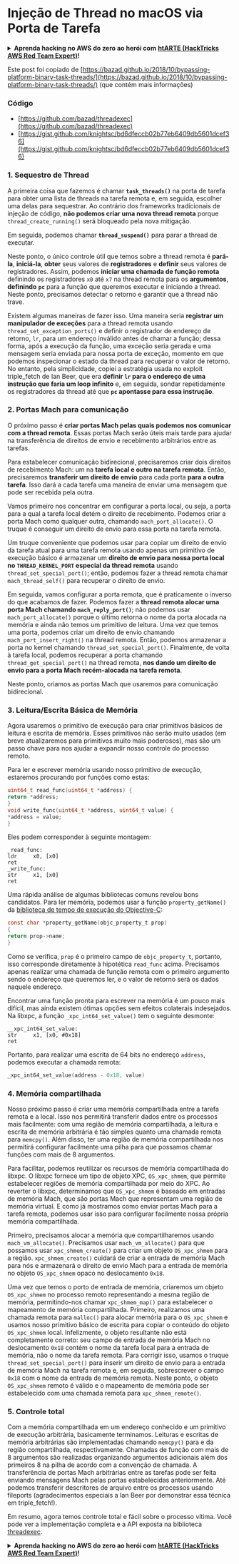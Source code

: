 # Injeção de Thread no macOS via Porta de Tarefa

<details>

<summary><strong>Aprenda hacking no AWS do zero ao herói com</strong> <a href="https://training.hacktricks.xyz/courses/arte"><strong>htARTE (HackTricks AWS Red Team Expert)</strong></a><strong>!</strong></summary>

Outras formas de apoiar o HackTricks:

* Se você quer ver sua **empresa anunciada no HackTricks** ou **baixar o HackTricks em PDF**, confira os [**PLANOS DE ASSINATURA**](https://github.com/sponsors/carlospolop)!
* Adquira o [**material oficial PEASS & HackTricks**](https://peass.creator-spring.com)
* Descubra [**A Família PEASS**](https://opensea.io/collection/the-peass-family), nossa coleção exclusiva de [**NFTs**](https://opensea.io/collection/the-peass-family)
* **Junte-se ao grupo** 💬 [**Discord**](https://discord.gg/hRep4RUj7f) ou ao grupo [**telegram**](https://t.me/peass) ou **siga-me** no **Twitter** 🐦 [**@carlospolopm**](https://twitter.com/carlospolopm)**.**
* **Compartilhe suas técnicas de hacking enviando PRs para os repositórios github do** [**HackTricks**](https://github.com/carlospolop/hacktricks) e [**HackTricks Cloud**](https://github.com/carlospolop/hacktricks-cloud).

</details>

Este post foi copiado de [https://bazad.github.io/2018/10/bypassing-platform-binary-task-threads/](https://bazad.github.io/2018/10/bypassing-platform-binary-task-threads/) (que contém mais informações)

### Código

* [https://github.com/bazad/threadexec](https://github.com/bazad/threadexec)
* [https://gist.github.com/knightsc/bd6dfeccb02b77eb6409db5601dcef36](https://gist.github.com/knightsc/bd6dfeccb02b77eb6409db5601dcef36)

### 1. Sequestro de Thread

A primeira coisa que fazemos é chamar **`task_threads()`** na porta de tarefa para obter uma lista de threads na tarefa remota e, em seguida, escolher uma delas para sequestrar. Ao contrário dos frameworks tradicionais de injeção de código, **não podemos criar uma nova thread remota** porque `thread_create_running()` será bloqueado pela nova mitigação.

Em seguida, podemos chamar **`thread_suspend()`** para parar a thread de executar.

Neste ponto, o único controle útil que temos sobre a thread remota é **pará-la**, **iniciá-la**, **obter** seus valores de **registradores** e **definir** seus valores de registradores. Assim, podemos **iniciar uma chamada de função remota** definindo os registradores `x0` até `x7` na thread remota para os **argumentos**, **definindo** **`pc`** para a função que queremos executar e iniciando a thread. Neste ponto, precisamos detectar o retorno e garantir que a thread não trave.

Existem algumas maneiras de fazer isso. Uma maneira seria **registrar um manipulador de exceções** para a thread remota usando `thread_set_exception_ports()` e definir o registrador de endereço de retorno, `lr`, para um endereço inválido antes de chamar a função; dessa forma, após a execução da função, uma exceção seria gerada e uma mensagem seria enviada para nossa porta de exceção, momento em que podemos inspecionar o estado da thread para recuperar o valor de retorno. No entanto, pela simplicidade, copiei a estratégia usada no exploit triple\_fetch de Ian Beer, que era **definir `lr` para o endereço de uma instrução que faria um loop infinito** e, em seguida, sondar repetidamente os registradores da thread até que **`pc` apontasse para essa instrução**.

### 2. Portas Mach para comunicação

O próximo passo é **criar portas Mach pelas quais podemos nos comunicar com a thread remota**. Essas portas Mach serão úteis mais tarde para ajudar na transferência de direitos de envio e recebimento arbitrários entre as tarefas.

Para estabelecer comunicação bidirecional, precisaremos criar dois direitos de recebimento Mach: um na **tarefa local e outro na tarefa remota**. Então, precisaremos **transferir um direito de envio** para cada porta **para a outra tarefa**. Isso dará a cada tarefa uma maneira de enviar uma mensagem que pode ser recebida pela outra.

Vamos primeiro nos concentrar em configurar a porta local, ou seja, a porta para a qual a tarefa local detém o direito de recebimento. Podemos criar a porta Mach como qualquer outra, chamando `mach_port_allocate()`. O truque é conseguir um direito de envio para essa porta na tarefa remota.

Um truque conveniente que podemos usar para copiar um direito de envio da tarefa atual para uma tarefa remota usando apenas um primitivo de execução básico é armazenar um **direito de envio para nossa porta local no `THREAD_KERNEL_PORT` especial da thread remota** usando `thread_set_special_port()`; então, podemos fazer a thread remota chamar `mach_thread_self()` para recuperar o direito de envio.

Em seguida, vamos configurar a porta remota, que é praticamente o inverso do que acabamos de fazer. Podemos fazer a **thread remota alocar uma porta Mach chamando `mach_reply_port()`**; não podemos usar `mach_port_allocate()` porque o último retorna o nome da porta alocada na memória e ainda não temos um primitivo de leitura. Uma vez que temos uma porta, podemos criar um direito de envio chamando `mach_port_insert_right()` na thread remota. Então, podemos armazenar a porta no kernel chamando `thread_set_special_port()`. Finalmente, de volta à tarefa local, podemos recuperar a porta chamando `thread_get_special_port()` na thread remota, **nos dando um direito de envio para a porta Mach recém-alocada na tarefa remota**.

Neste ponto, criamos as portas Mach que usaremos para comunicação bidirecional.

### 3. Leitura/Escrita Básica de Memória <a href="#step-3-basic-memory-readwrite" id="step-3-basic-memory-readwrite"></a>

Agora usaremos o primitivo de execução para criar primitivos básicos de leitura e escrita de memória. Esses primitivos não serão muito usados (em breve atualizaremos para primitivos muito mais poderosos), mas são um passo chave para nos ajudar a expandir nosso controle do processo remoto.

Para ler e escrever memória usando nosso primitivo de execução, estaremos procurando por funções como estas:
```c
uint64_t read_func(uint64_t *address) {
return *address;
}
void write_func(uint64_t *address, uint64_t value) {
*address = value;
}
```
Eles podem corresponder à seguinte montagem:
```
_read_func:
ldr     x0, [x0]
ret
_write_func:
str     x1, [x0]
ret
```
Uma rápida análise de algumas bibliotecas comuns revelou bons candidatos. Para ler memória, podemos usar a função `property_getName()` da [biblioteca de tempo de execução do Objective-C](https://opensource.apple.com/source/objc4/objc4-723/runtime/objc-runtime-new.mm.auto.html):
```c
const char *property_getName(objc_property_t prop)
{
return prop->name;
}
```
Como se verifica, `prop` é o primeiro campo de `objc_property_t`, portanto, isso corresponde diretamente à hipotética `read_func` acima. Precisamos apenas realizar uma chamada de função remota com o primeiro argumento sendo o endereço que queremos ler, e o valor de retorno será os dados naquele endereço.

Encontrar uma função pronta para escrever na memória é um pouco mais difícil, mas ainda existem ótimas opções sem efeitos colaterais indesejados. Na libxpc, a função `_xpc_int64_set_value()` tem o seguinte desmonte:
```
__xpc_int64_set_value:
str     x1, [x0, #0x18]
ret
```
Portanto, para realizar uma escrita de 64 bits no endereço `address`, podemos executar a chamada remota:
```c
_xpc_int64_set_value(address - 0x18, value)
```
### 4. Memória compartilhada

Nosso próximo passo é criar uma memória compartilhada entre a tarefa remota e a local. Isso nos permitirá transferir dados entre os processos mais facilmente: com uma região de memória compartilhada, a leitura e escrita de memória arbitrária é tão simples quanto uma chamada remota para `memcpy()`. Além disso, ter uma região de memória compartilhada nos permitirá configurar facilmente uma pilha para que possamos chamar funções com mais de 8 argumentos.

Para facilitar, podemos reutilizar os recursos de memória compartilhada do libxpc. O libxpc fornece um tipo de objeto XPC, `OS_xpc_shmem`, que permite estabelecer regiões de memória compartilhada por meio do XPC. Ao reverter o libxpc, determinamos que `OS_xpc_shmem` é baseado em entradas de memória Mach, que são portas Mach que representam uma região de memória virtual. E como já mostramos como enviar portas Mach para a tarefa remota, podemos usar isso para configurar facilmente nossa própria memória compartilhada.

Primeiro, precisamos alocar a memória que compartilharemos usando `mach_vm_allocate()`. Precisamos usar `mach_vm_allocate()` para que possamos usar `xpc_shmem_create()` para criar um objeto `OS_xpc_shmem` para a região. `xpc_shmem_create()` cuidará de criar a entrada de memória Mach para nós e armazenará o direito de envio Mach para a entrada de memória no objeto `OS_xpc_shmem` opaco no deslocamento `0x18`.

Uma vez que temos o porto de entrada de memória, criaremos um objeto `OS_xpc_shmem` no processo remoto representando a mesma região de memória, permitindo-nos chamar `xpc_shmem_map()` para estabelecer o mapeamento de memória compartilhada. Primeiro, realizamos uma chamada remota para `malloc()` para alocar memória para o `OS_xpc_shmem` e usamos nosso primitivo básico de escrita para copiar o conteúdo do objeto `OS_xpc_shmem` local. Infelizmente, o objeto resultante não está completamente correto: seu campo de entrada de memória Mach no deslocamento `0x18` contém o nome da tarefa local para a entrada de memória, não o nome da tarefa remota. Para corrigir isso, usamos o truque `thread_set_special_port()` para inserir um direito de envio para a entrada de memória Mach na tarefa remota e, em seguida, sobrescrever o campo `0x18` com o nome da entrada de memória remota. Neste ponto, o objeto `OS_xpc_shmem` remoto é válido e o mapeamento de memória pode ser estabelecido com uma chamada remota para `xpc_shmem_remote()`.

### 5. Controle total <a href="#step-5-full-control" id="step-5-full-control"></a>

Com a memória compartilhada em um endereço conhecido e um primitivo de execução arbitrária, basicamente terminamos. Leituras e escritas de memória arbitrárias são implementadas chamando `memcpy()` para e da região compartilhada, respectivamente. Chamadas de função com mais de 8 argumentos são realizadas organizando argumentos adicionais além dos primeiros 8 na pilha de acordo com a convenção de chamada. A transferência de portas Mach arbitrárias entre as tarefas pode ser feita enviando mensagens Mach pelas portas estabelecidas anteriormente. Até podemos transferir descritores de arquivo entre os processos usando fileports (agradecimentos especiais a Ian Beer por demonstrar essa técnica em triple_fetch!).

Em resumo, agora temos controle total e fácil sobre o processo vítima. Você pode ver a implementação completa e a API exposta na biblioteca [threadexec](https://github.com/bazad/threadexec).

<details>

<summary><strong>Aprenda hacking no AWS do zero ao herói com</strong> <a href="https://training.hacktricks.xyz/courses/arte"><strong>htARTE (HackTricks AWS Red Team Expert)</strong></a><strong>!</strong></summary>

Outras formas de apoiar o HackTricks:

* Se você quer ver sua **empresa anunciada no HackTricks** ou **baixar o HackTricks em PDF** Confira os [**PLANOS DE ASSINATURA**](https://github.com/sponsors/carlospolop)!
* Adquira o [**merchandising oficial do PEASS & HackTricks**](https://peass.creator-spring.com)
* Descubra [**A Família PEASS**](https://opensea.io/collection/the-peass-family), nossa coleção de [**NFTs**](https://opensea.io/collection/the-peass-family) exclusivos
* **Junte-se ao grupo** 💬 [**Discord**](https://discord.gg/hRep4RUj7f) ou ao [**grupo do telegram**](https://t.me/peass) ou **siga** me no **Twitter** 🐦 [**@carlospolopm**](https://twitter.com/carlospolopm)**.**
* **Compartilhe suas técnicas de hacking enviando PRs para os repositórios github do** [**HackTricks**](https://github.com/carlospolop/hacktricks) e [**HackTricks Cloud**](https://github.com/carlospolop/hacktricks-cloud).

</details>
